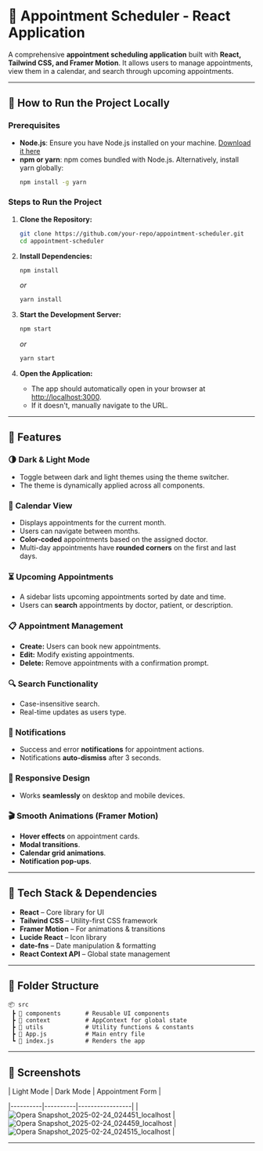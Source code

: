 # 📅 Appointment Scheduler - React Application

A comprehensive **appointment scheduling application** built with **React, Tailwind CSS, and Framer Motion**. It allows users to manage appointments, view them in a calendar, and search through upcoming appointments.

---

## 🚀 How to Run the Project Locally

### Prerequisites
- **Node.js**: Ensure you have Node.js installed on your machine. [Download it here](https://nodejs.org/)
- **npm or yarn**: npm comes bundled with Node.js. Alternatively, install yarn globally:
  ```sh
  npm install -g yarn
  ```

### Steps to Run the Project
1. **Clone the Repository:**
   ```sh
   git clone https://github.com/your-repo/appointment-scheduler.git
   cd appointment-scheduler
   ```

2. **Install Dependencies:**
   ```sh
   npm install
   ```
   *or*
   ```sh
   yarn install
   ```

3. **Start the Development Server:**
   ```sh
   npm start
   ```
   *or*
   ```sh
   yarn start
   ```

4. **Open the Application:**
   - The app should automatically open in your browser at [http://localhost:3000](http://localhost:3000).
   - If it doesn't, manually navigate to the URL.

---

## 🎯 Features

### 🌗 Dark & Light Mode
- Toggle between dark and light themes using the theme switcher.
- The theme is dynamically applied across all components.

### 📅 Calendar View
- Displays appointments for the current month.
- Users can navigate between months.
- **Color-coded** appointments based on the assigned doctor.
- Multi-day appointments have **rounded corners** on the first and last days.

### ⏳ Upcoming Appointments
- A sidebar lists upcoming appointments sorted by date and time.
- Users can **search** appointments by doctor, patient, or description.

### 📋 Appointment Management
- **Create:** Users can book new appointments.
- **Edit:** Modify existing appointments.
- **Delete:** Remove appointments with a confirmation prompt.

### 🔍 Search Functionality
- Case-insensitive search.
- Real-time updates as users type.

### 🔔 Notifications
- Success and error **notifications** for appointment actions.
- Notifications **auto-dismiss** after 3 seconds.

### 📱 Responsive Design
- Works **seamlessly** on desktop and mobile devices.

### 🎬 Smooth Animations (Framer Motion)
- **Hover effects** on appointment cards.
- **Modal transitions**.
- **Calendar grid animations**.
- **Notification pop-ups**.

---

## 🔧 Tech Stack & Dependencies
- **React** – Core library for UI
- **Tailwind CSS** – Utility-first CSS framework
- **Framer Motion** – For animations & transitions
- **Lucide React** – Icon library
- **date-fns** – Date manipulation & formatting
- **React Context API** – Global state management

---

## 📂 Folder Structure
```
📦 src
 ┣ 📂 components       # Reusable UI components
 ┣ 📂 context          # AppContext for global state
 ┣ 📂 utils            # Utility functions & constants
 ┣ 📜 App.js           # Main entry file
 ┗ 📜 index.js         # Renders the app
```

---

## 📸 Screenshots
| Light Mode | Dark Mode | Appointment Form |



|----------|----------|-----------------|
| ![Opera Snapshot_2025-02-24_024451_localhost](https://github.com/user-attachments/assets/4edf1328-7798-470f-ae1a-df2603c879a8) |![Opera Snapshot_2025-02-24_024459_localhost](https://github.com/user-attachments/assets/8bca01c0-60a3-48b1-ab68-1f30c3dc81e1)  | ![Opera Snapshot_2025-02-24_024515_localhost](https://github.com/user-attachments/assets/55418484-d137-45e5-a2dc-6eacfeaf126a) |


---


